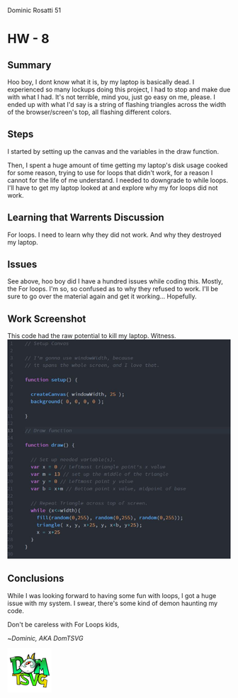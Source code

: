Dominic Rosatti 51

# HW - 8

## Summary

Hoo boy, I dont know what it is, by my laptop is basically dead. I experienced so many lockups doing this project, I had to stop and make due with what I had. It's not terrible, mind you, just go easy on me, please. I ended up with what I'd say is a string of flashing triangles across the width of the browser/screen's top, all flashing different colors.

## Steps

I started by setting up the canvas and the variables in the draw function.

Then, I spent a huge amount of time getting my laptop's disk usage cooked for some reason, trying to use for loops that didn't work, for a reason I cannot for the life of me understand. I needed to downgrade to while loops. I'll have to get my laptop looked at and explore why my for loops did not work.

## Learning that Warrents Discussion

For loops. I need to learn why they did not work. And why they destroyed my laptop.

## Issues

See above, hoo boy did I have a hundred issues while coding this. Mostly, the For loops. I'm so, so confused as to why they refused to work. I'll be sure to go over the material again and get it working... Hopefully.

 ## Work Screenshot

 This code had the raw potential to kill my laptop. Witness.
 ![The raw file. Oh yeah.](raw.jpg)

## Conclusions

While I was looking forward to having some fun with loops, I got a huge issue with my system. I swear, there's some kind of demon haunting my code.

 Don't be careless with For Loops kids,

 ~*Dominic, AKA DomTSVG*

 ![DomTSVG](icontexttransparentsmol.png)
